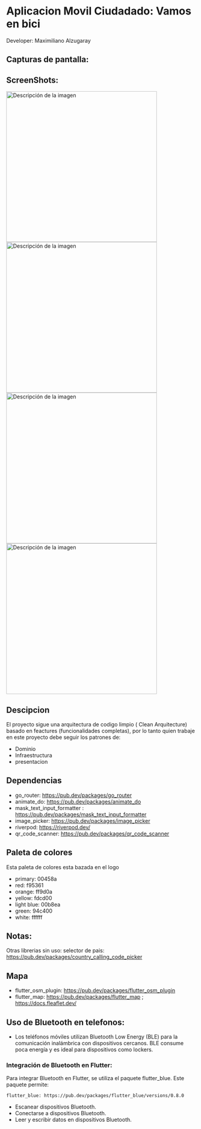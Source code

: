 # Aplicacion Movil Ciudadado: Vamos en bici

Developer: Maximiliano Alzugaray

## Capturas de pantalla:

## ScreenShots:

<img src="assets/screenshots/Screenshot_2024-09-28-16-45-15-495_com.example.app_ciudadano_vc.jpg" alt="Descripción de la imagen" width="400"/>

<img src="assets/screenshots/Screenshot_2024-09-29-16-27-06-346_com.example.app_ciudadano_vc.jpg" alt="Descripción de la imagen" width="400"/>

<img src="assets/screenshots/Screenshot_2024-09-29-16-27-00-201_com.example.app_ciudadano_vc.jpg" alt="Descripción de la imagen" width="400"/>

<img src="assets/screenshots/Screenshot_2024-09-29-16-26-49-938_com.example.app_ciudadano_vc.jpg" alt="Descripción de la imagen" width="400"/>


## Descipcion

El proyecto sigue una arquitectura de codigo limpio ( Clean Arquitecture) basado en feactures (funcionalidades completas), por lo tanto quien trabaje en este proyecto debe seguir los patrones de:

- Dominio
- Infraestructura
- presentacion

## Dependencias

- go_router: https://pub.dev/packages/go_router
- animate_do: https://pub.dev/packages/animate_do
- mask_text_input_formatter : https://pub.dev/packages/mask_text_input_formatter
- image_picker: https://pub.dev/packages/image_picker
- riverpod: https://riverpod.dev/
- qr_code_scanner: https://pub.dev/packages/qr_code_scanner

## Paleta de colores

Esta paleta de colores esta bazada en el logo

- primary: 00458a
- red: f95361
- orange: ff9d0a
- yellow: fdcd00
- light blue: 00b8ea
- green: 94c400
- white: ffffff

## Notas:

Otras librerias sin uso:
selector de pais: https://pub.dev/packages/country_calling_code_picker

## Mapa

- flutter_osm_plugin: https://pub.dev/packages/flutter_osm_plugin
- flutter_map: https://pub.dev/packages/flutter_map ; https://docs.fleaflet.dev/

## Uso de Bluetooth en telefonos:

- Los teléfonos móviles utilizan Bluetooth Low Energy (BLE) para la comunicación inalámbrica con dispositivos cercanos. BLE consume poca energía y es ideal para dispositivos como lockers.

### Integración de Bluetooth en Flutter:

Para integrar Bluetooth en Flutter, se utiliza el paquete flutter_blue. Este paquete permite:

    flutter_blue: https://pub.dev/packages/flutter_blue/versions/0.8.0

- Escanear dispositivos Bluetooth.
- Conectarse a dispositivos Bluetooth.
- Leer y escribir datos en dispositivos Bluetooth.
